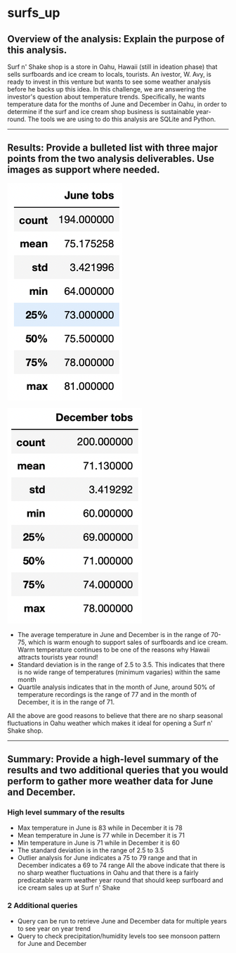 # surfs_up

## Overview of the analysis: Explain the purpose of this analysis.
Surf n' Shake shop is a store in Oahu, Hawaii (still in ideation phase) that sells surfboards and ice cream to locals, tourists. An ivestor, W. Avy, is ready to invest in this venture but wants to see some weather analysis before he backs up this idea. 
In this challenge, we are answering the investor's question about temperature trends. Specifically, he wants temperature data for the months of June and December in Oahu, in order to determine if the surf and ice cream shop business is sustainable year-round.
The tools we are using to do this analysis are SQLite and Python.

----

## Results: Provide a bulleted list with three major points from the two analysis deliverables. Use images as support where needed.
![June_tobs](https://github.com/preerit/surfs_up/blob/main/June_tobs.png)

![December_tobs](https://github.com/preerit/surfs_up/blob/main/December_tobs.png)

* The average temperature in June and December is in the range of 70-75, which is warm enough to support sales of surfboards and ice cream. Warm temperature continues to be one of the reasons why Hawaii attracts tourists year round!
* Standard deviation is in the range of 2.5 to 3.5. This indicates that there is no wide range of temperatures (minimum vagaries) within the same month
* Quartile analysis indicates that in the month of June, around 50% of temperature recordings is the range of 77 and in the month of December, it is in the range of 71. 

All the above are good reasons to believe that there are no sharp seasonal fluctuations in Oahu weather which makes it ideal for opening a Surf n' Shake shop.

----

## Summary: Provide a high-level summary of the results and two additional queries that you would perform to gather more weather data for June and December.
### High level summary of the results
* Max temperature in June is 83 while in December it is 78
* Mean temperature in June is 77 while in December it is 71
* Min temperature in June is 71 while in December it is 60
* The standard deviation is in the range of 2.5 to 3.5
* Outlier analysis for June indicates a 75 to 79 range and that in December indicates a 69 to 74 range
All the above indicate that there is no sharp weather fluctuations in Oahu and that there is a fairly predicatable warm weather year round that should keep surfboard and ice cream sales up at Surf n' Shake

### 2 Additional queries
* Query can be run to retrieve June and December data for multiple years to see year on year trend
* Query to check precipitation/humidity levels too see monsoon pattern for June and December 
